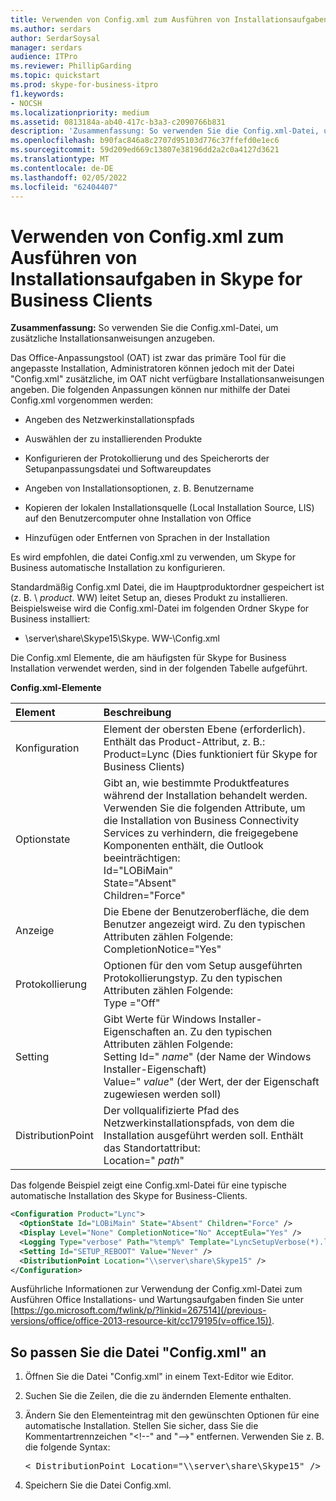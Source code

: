 ```yaml
---
title: Verwenden von Config.xml zum Ausführen von Installationsaufgaben in Skype for Business Clients
ms.author: serdars
author: SerdarSoysal
manager: serdars
audience: ITPro
ms.reviewer: PhillipGarding
ms.topic: quickstart
ms.prod: skype-for-business-itpro
f1.keywords:
- NOCSH
ms.localizationpriority: medium
ms.assetid: 0813184a-ab40-417c-b3a3-c2090766b831
description: 'Zusammenfassung: So verwenden Sie die Config.xml-Datei, um zusätzliche Installationsanweisungen anzugeben.'
ms.openlocfilehash: b90fac846a8c2707d95103d776c37ffefd0e1ec6
ms.sourcegitcommit: 59d209ed669c13807e38196dd2a2c0a4127d3621
ms.translationtype: MT
ms.contentlocale: de-DE
ms.lasthandoff: 02/05/2022
ms.locfileid: "62404407"
---
```

# <a name="use-configxml-to-perform-installation-tasks-in-skype-for-business-clients"></a>Verwenden von Config.xml zum Ausführen von Installationsaufgaben in Skype for Business Clients

**Zusammenfassung:** So verwenden Sie die Config.xml-Datei, um zusätzliche Installationsanweisungen anzugeben.

Das Office-Anpassungstool (OAT) ist zwar das primäre Tool für die angepasste Installation, Administratoren können jedoch mit der Datei "Config.xml" zusätzliche, im OAT nicht verfügbare Installationsanweisungen angeben. Die folgenden Anpassungen können nur mithilfe der Datei Config.xml vorgenommen werden:

- Angeben des Netzwerkinstallationspfads

- Auswählen der zu installierenden Produkte

- Konfigurieren der Protokollierung und des Speicherorts der Setupanpassungsdatei und Softwareupdates

- Angeben von Installationsoptionen, z. B. Benutzername

- Kopieren der lokalen Installationsquelle (Local Installation Source, LIS) auf den Benutzercomputer ohne Installation von Office

- Hinzufügen oder Entfernen von Sprachen in der Installation

Es wird empfohlen, die datei Config.xml zu verwenden, um Skype for Business automatische Installation zu konfigurieren. 

Standardmäßig Config.xml Datei, die im Hauptproduktordner gespeichert ist (z. B. \ _product_. WW) leitet Setup an, dieses Produkt zu installieren. Beispielsweise wird die Config.xml-Datei im folgenden Ordner Skype for Business installiert:

- \\server\share\Skype15\Skype. WW-\Config.xml

Die Config.xml Elemente, die am häufigsten für Skype for Business Installation verwendet werden, sind in der folgenden Tabelle aufgeführt.

**Config.xml-Elemente**


| **Element**              | **Beschreibung**                                                                                                                                                                                                                                                                                         |
|:-------------------------|:--------------------------------------------------------------------------------------------------------------------------------------------------------------------------------------------------------------------------------------------------------------------------------------------------------|
| Konfiguration  <br/>     | Element der obersten Ebene (erforderlich). Enthält das Product-Attribut, z. B.: Product=Lync (Dies funktioniert für Skype for Business Clients)  <br/>                                                                                                                                                          |
| Optionstate  <br/>       | Gibt an, wie bestimmte Produktfeatures während der Installation behandelt werden. Verwenden Sie die folgenden Attribute, um die Installation von Business Connectivity Services zu verhindern, die freigegebene Komponenten enthält, die Outlook beeinträchtigen: <br/>  Id="LOBiMain" <br/>  State="Absent" <br/>  Children="Force" <br/> |
| Anzeige  <br/>           | Die Ebene der Benutzeroberfläche, die dem Benutzer angezeigt wird. Zu den typischen Attributen zählen Folgende: <br/>  CompletionNotice="Yes"                                                                                                                                                                                |
| Protokollierung  <br/>           | Optionen für den vom Setup ausgeführten Protokollierungstyp. Zu den typischen Attributen zählen Folgende: <br/>  Type ="Off"                                                                                                                                                                                       |
| Setting  <br/>           | Gibt Werte für Windows Installer-Eigenschaften an. Zu den typischen Attributen zählen Folgende:<br/>  Setting Id=" *name*" (der Name der Windows Installer-Eigenschaft)  <br/>  Value=" *value*" (der Wert, der der Eigenschaft zugewiesen werden soll)  <br/>                                                             |
| DistributionPoint  <br/> | Der vollqualifizierte Pfad des Netzwerkinstallationspfads, von dem die Installation ausgeführt werden soll. Enthält das Standortattribut:<br/>  Location=" *path*"  <br/>                                                                                                                                     |

Das folgende Beispiel zeigt eine Config.xml-Datei für eine typische automatische Installation des Skype for Business-Clients. 

```xml
<Configuration Product="Lync"> 
  <OptionState Id="LOBiMain" State="Absent" Children="Force" /> 
  <Display Level="None" CompletionNotice="No" AcceptEula="Yes" /> 
  <Logging Type="verbose" Path="%temp%" Template="LyncSetupVerbose(*).log" />
  <Setting Id="SETUP_REBOOT" Value="Never" /> 
  <DistributionPoint Location="\\server\share\Skype15" /> 
</Configuration>
```

Ausführliche Informationen zur Verwendung der Config.xml-Datei zum Ausführen Office Installations- und Wartungsaufgaben finden Sie unter [https://go.microsoft.com/fwlink/p/?linkid=267514](/previous-versions/office/office-2013-resource-kit/cc179195(v=office.15)).

## <a name="to-customize-the-configxml-file"></a>So passen Sie die Datei "Config.xml" an

1. Öffnen Sie die Datei "Config.xml" in einem Text-Editor wie Editor.

2. Suchen Sie die Zeilen, die die zu ändernden Elemente enthalten.

3. Ändern Sie den Elementeintrag mit den gewünschten Optionen für eine automatische Installation. Stellen Sie sicher, dass Sie die Kommentartrennzeichen "\<!--" and "--\>" entfernen. Verwenden Sie z. B. die folgende Syntax:

   <pre>
   < DistributionPoint Location="\\server\share\Skype15" />
   </pre>

4. Speichern Sie die Datei Config.xml.